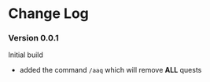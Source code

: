 # Change Log

### Version 0.0.1
Initial build
-   added the command ```/aaq``` which will remove **ALL** quests

